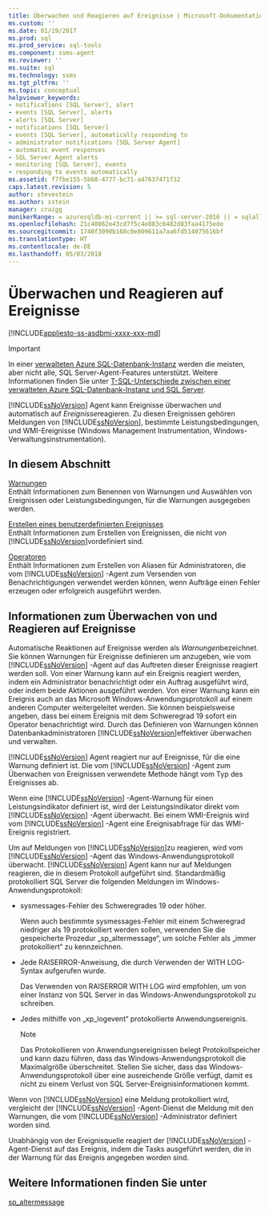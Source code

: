 ```yaml
---
title: Überwachen und Reagieren auf Ereignisse | Microsoft-Dokumentation
ms.custom: ''
ms.date: 01/19/2017
ms.prod: sql
ms.prod_service: sql-tools
ms.component: ssms-agent
ms.reviewer: ''
ms.suite: sql
ms.technology: ssms
ms.tgt_pltfrm: ''
ms.topic: conceptual
helpviewer_keywords:
- notifications [SQL Server], alert
- events [SQL Server], alerts
- alerts [SQL Server]
- notifications [SQL Server]
- events [SQL Server], automatically responding to
- administrator notifications [SQL Server Agent]
- automatic event responses
- SQL Server Agent alerts
- monitoring [SQL Server], events
- responding to events automatically
ms.assetid: f7fbe155-5b68-4777-bc71-a47637471f32
caps.latest.revision: 5
author: stevestein
ms.author: sstein
manager: craigg
monikerRange: = azuresqldb-mi-current || >= sql-server-2016 || = sqlallproducts-allversions
ms.openlocfilehash: 21c40862e43cd7f5c4e883c6482d83faa4175ede
ms.sourcegitcommit: 1740f3090b168c0e809611a7aa6fd514075616bf
ms.translationtype: HT
ms.contentlocale: de-DE
ms.lasthandoff: 05/03/2018
---
```

# <a name="monitor-and-respond-to-events"></a>Überwachen und Reagieren auf Ereignisse
[!INCLUDE[appliesto-ss-asdbmi-xxxx-xxx-md](../../includes/appliesto-ss-asdbmi-xxxx-xxx-md.md)]

> [!IMPORTANT]  
> In einer [verwalteten Azure SQL-Datenbank-Instanz](https://docs.microsoft.com/azure/sql-database/sql-database-managed-instance) werden die meisten, aber nicht alle, SQL Server-Agent-Features unterstützt. Weitere Informationen finden Sie unter [T-SQL-Unterschiede zwischen einer verwalteten Azure SQL-Datenbank-Instanz und SQL Server](https://docs.microsoft.com/azure/sql-database/sql-database-managed-instance-transact-sql-information#sql-server-agent).

[!INCLUDE[ssNoVersion](../../includes/ssnoversion_md.md)] Agent kann Ereignisse überwachen und automatisch auf *Ereignisse*reagieren. Zu diesen Ereignissen gehören Meldungen von [!INCLUDE[ssNoVersion](../../includes/ssnoversion_md.md)], bestimmte Leistungsbedingungen, und WMI-Ereignisse (Windows Management Instrumentation, Windows-Verwaltungsinstrumentation).  
  
## <a name="in-this-section"></a>In diesem Abschnitt  
[Warnungen](../../ssms/agent/alerts.md)  
Enthält Informationen zum Benennen von Warnungen und Auswählen von Ereignissen oder Leistungsbedingungen, für die Warnungen ausgegeben werden.  
  
[Erstellen eines benutzerdefinierten Ereignisses](../../ssms/agent/create-a-user-defined-event.md)  
Enthält Informationen zum Erstellen von Ereignissen, die nicht von [!INCLUDE[ssNoVersion](../../includes/ssnoversion_md.md)]vordefiniert sind.  
  
[Operatoren](../../ssms/agent/operators.md)  
Enthält Informationen zum Erstellen von Aliasen für Administratoren, die vom [!INCLUDE[ssNoVersion](../../includes/ssnoversion_md.md)] -Agent zum Versenden von Benachrichtigungen verwendet werden können, wenn Aufträge einen Fehler erzeugen oder erfolgreich ausgeführt werden.  
  
## <a name="about-monitoring-and-responding-to-events"></a>Informationen zum Überwachen von und Reagieren auf Ereignisse  
Automatische Reaktionen auf Ereignisse werden als *Warnungen*bezeichnet. Sie können Warnungen für Ereignisse definieren um anzugeben, wie vom [!INCLUDE[ssNoVersion](../../includes/ssnoversion_md.md)] -Agent auf das Auftreten dieser Ereignisse reagiert werden soll. Von einer Warnung kann auf ein Ereignis reagiert werden, indem ein Administrator benachrichtigt oder ein Auftrag ausgeführt wird, oder indem beide Aktionen ausgeführt werden. Von einer Warnung kann ein Ereignis auch an das Microsoft Windows-Anwendungsprotokoll auf einem anderen Computer weitergeleitet werden. Sie können beispielsweise angeben, dass bei einem Ereignis mit dem Schweregrad 19 sofort ein Operator benachrichtigt wird. Durch das Definieren von Warnungen können Datenbankadministratoren [!INCLUDE[ssNoVersion](../../includes/ssnoversion_md.md)]effektiver überwachen und verwalten.  
  
[!INCLUDE[ssNoVersion](../../includes/ssnoversion_md.md)] Agent reagiert nur auf Ereignisse, für die eine Warnung definiert ist. Die vom [!INCLUDE[ssNoVersion](../../includes/ssnoversion_md.md)] -Agent zum Überwachen von Ereignissen verwendete Methode hängt vom Typ des Ereignisses ab.  
  
Wenn eine [!INCLUDE[ssNoVersion](../../includes/ssnoversion_md.md)] -Agent-Warnung für einen Leistungsindikator definiert ist, wird der Leistungsindikator direkt vom [!INCLUDE[ssNoVersion](../../includes/ssnoversion_md.md)] -Agent überwacht. Bei einem WMI-Ereignis wird vom [!INCLUDE[ssNoVersion](../../includes/ssnoversion_md.md)] -Agent eine Ereignisabfrage für das WMI-Ereignis registriert.  
  
Um auf Meldungen von [!INCLUDE[ssNoVersion](../../includes/ssnoversion_md.md)]zu reagieren, wird vom [!INCLUDE[ssNoVersion](../../includes/ssnoversion_md.md)] -Agent das Windows-Anwendungsprotokoll überwacht. [!INCLUDE[ssNoVersion](../../includes/ssnoversion_md.md)] Agent kann nur auf Meldungen reagieren, die in diesem Protokoll aufgeführt sind. Standardmäßig protokolliert SQL Server die folgenden Meldungen im Windows-Anwendungsprotokoll:  
  
-   sysmessages-Fehler des Schweregrades 19 oder höher.  
  
    Wenn auch bestimmte sysmessages-Fehler mit einem Schweregrad niedriger als 19 protokolliert werden sollen, verwenden Sie die gespeicherte Prozedur „sp_altermessage“, um solche Fehler als „immer protokolliert“ zu kennzeichnen.  
  
-   Jede RAISERROR-Anweisung, die durch Verwenden der WITH LOG-Syntax aufgerufen wurde.  
  
    Das Verwenden von RAISERROR WITH LOG wird empfohlen, um von einer Instanz von SQL Server in das Windows-Anwendungsprotokoll zu schreiben.  
  
-   Jedes mithilfe von „xp_logevent“ protokollierte Anwendungsereignis.  
  
    > [!NOTE]  
    > Das Protokollieren von Anwendungsereignissen belegt Protokollspeicher und kann dazu führen, dass das Windows-Anwendungsprotokoll die Maximalgröße überschreitet. Stellen Sie sicher, dass das Windows-Anwendungsprotokoll über eine ausreichende Größe verfügt, damit es nicht zu einem Verlust von SQL Server-Ereignisinformationen kommt.  
  
Wenn von [!INCLUDE[ssNoVersion](../../includes/ssnoversion_md.md)] eine Meldung protokolliert wird, vergleicht der [!INCLUDE[ssNoVersion](../../includes/ssnoversion_md.md)] -Agent-Dienst die Meldung mit den Warnungen, die vom [!INCLUDE[ssNoVersion](../../includes/ssnoversion_md.md)] -Administrator definiert worden sind.  
  
Unabhängig von der Ereignisquelle reagiert der [!INCLUDE[ssNoVersion](../../includes/ssnoversion_md.md)] -Agent-Dienst auf das Ereignis, indem die Tasks ausgeführt werden, die in der Warnung für das Ereignis angegeben worden sind.  
  
## <a name="see-also"></a>Weitere Informationen finden Sie unter  
[sp_altermessage](http://msdn.microsoft.com/en-us/1b28f280-8ef9-48e9-bd99-ec14d79abaca)  
  
